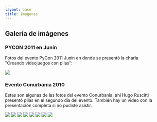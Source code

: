 ```yaml
---
layout: base 
title: Imágenes
---
```


<h2 class="title">Galería de imágenes</h2>

<div class="post" id="pycon-2011-en-junin">
     <h3>PYCON 2011 en Junín</h3>
     <p>Fotos del evento PyCon 2011 Junin en donde se presentó la charla "Creando videojuegos con pilas":</p>
     <div class='gallery'><a href='http://www.pilas-engine.com.ar/images/galeria/pycon_2011/100_0977.JPG'><img src='http://www.pilas-engine.com.ar/thumb/images/galeria/pycon_2011/100_0977.JPG'/></a></div>
</div><!-- .post -->

<div class="post" id="evento-conurbania-2010">
     <h3>Evento Conurbania 2010</h3>
     <p>Estas son algunas de las fotos del evento Conurbania, ahí Hugo Ruscitti presentó pilas en el segundo día del evento. También hay un video con la presentación completa si no pudiste asistir.</p>
     <div class='gallery'>
          <a href='http://www.pilas-engine.com.ar/images/galeria/conurbania/2010-11-12 12.03.22.jpg'><img src='http://www.pilas-engine.com.ar/thumb/images/galeria/conurbania/2010-11-12 12.03.22.jpg'/></a>
          <a href='http://www.pilas-engine.com.ar/images/galeria/conurbania/2010-11-13 17.28.27.jpg'><img src='http://www.pilas-engine.com.ar/thumb/images/galeria/conurbania/2010-11-13 17.28.27.jpg'/></a>
          <a href='http://www.pilas-engine.com.ar/images/galeria/conurbania/DSCN1825.JPG'><img src='http://www.pilas-engine.com.ar/thumb/images/galeria/conurbania/DSCN1825.JPG'/></a>
          <a href='http://www.pilas-engine.com.ar/images/galeria/conurbania/IMG_4309.JPG'><img src='http://www.pilas-engine.com.ar/thumb/images/galeria/conurbania/IMG_4309.JPG'/></a>
          <a href='http://www.pilas-engine.com.ar/images/galeria/conurbania/IMG_4311.JPG'><img src='http://www.pilas-engine.com.ar/thumb/images/galeria/conurbania/IMG_4311.JPG'/></a>
          <a href='http://www.pilas-engine.com.ar/images/galeria/conurbania/IMG_4856.JPG'><img src='http://www.pilas-engine.com.ar/thumb/images/galeria/conurbania/IMG_4856.JPG'/></a>
          <a href='http://www.pilas-engine.com.ar/images/galeria/conurbania/IMG_4859.JPG'><img src='http://www.pilas-engine.com.ar/thumb/images/galeria/conurbania/IMG_4859.JPG'/></a>
          <a href='http://www.pilas-engine.com.ar/images/galeria/conurbania/IMG_4861.JPG'><img src='http://www.pilas-engine.com.ar/thumb/images/galeria/conurbania/IMG_4861.JPG'/></a>
     </div>
</div>
                    
